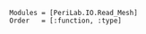 ```@autodocs
Modules = [PeriLab.IO.Read_Mesh]
Order   = [:function, :type]
```

```@bibliography
```